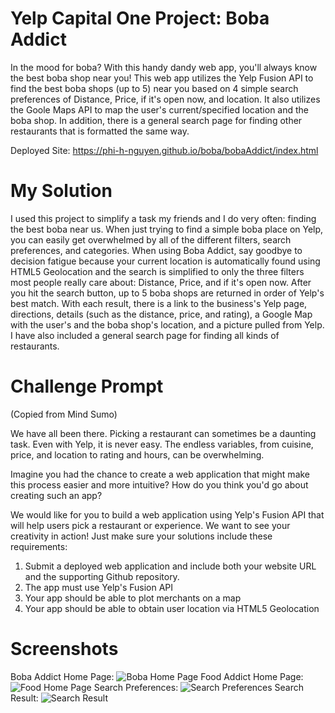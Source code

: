 # Yelp Capital One Project: Boba Addict
In the mood for boba? With this handy dandy web app, you'll always know the best boba shop near you! This web app utilizes the Yelp Fusion API to find the best boba shops (up to 5) near you based on 4 simple search preferences of Distance, Price, if it's open now, and location. It also utilizes the Goole Maps API to map the user's current/specified location and the boba shop. In addition, there is a general search page for finding other restaurants that is formatted the same way.

Deployed Site: https://phi-h-nguyen.github.io/boba/bobaAddict/index.html

# My Solution
I used this project to simplify a task my friends and I do very often: finding the best boba near us. When just trying to find a simple boba place on Yelp, you can easily get overwhelmed by all of the different filters, search preferences, and categories. When using Boba Addict, say goodbye to decision fatigue because your current location is automatically found using HTML5 Geolocation and the search is simplified to only the three filters most people really care about: Distance, Price, and if it's open now. After you hit the search button, up to 5 boba shops are returned in order of Yelp's best match. With each result, there is a link to the  business's Yelp page, directions, details (such as the distance, price, and rating), a Google Map with the user's and the boba shop's location, and a picture pulled from Yelp. I have also included a general search page for finding all kinds of restaurants.

# Challenge Prompt
(Copied from Mind Sumo)

We have all been there. Picking a restaurant can sometimes be a daunting task. Even with Yelp, it is never easy. The endless variables, from cuisine, price, and location to rating and hours, can be overwhelming.

Imagine you had the chance to create a web application that might make this process easier and more intuitive? How do you think you'd go about creating such an app?

We would like for you to build a web application using Yelp's Fusion API that will help users pick a restaurant or experience.  We want to see your creativity in action! Just make sure your solutions include these requirements:

1. Submit a deployed web application and include both your website URL and the supporting Github repository.
2. The app must use Yelp's Fusion API
3. Your app should be able to plot merchants on a map
4. Your app should be able to obtain user location via HTML5 Geolocation

# Screenshots
Boba Addict Home Page:
![Boba Home Page](https://i.ibb.co/VDj84g1/bobaHome.jpg)
Food Addict Home Page:
![Food Home Page](https://i.ibb.co/jzYKn1Q/foodHome.jpg)
Search Preferences:
![Search Preferences](https://i.ibb.co/jfGcRgy/boba-Search-Pref.jpg)
Search Result:
![Search Result](https://i.ibb.co/wyB8w8s/Search.jpg)
